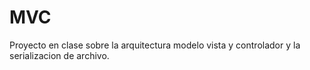 # MVC
Proyecto en clase sobre la arquitectura modelo vista y controlador y la serializacion de archivo.
